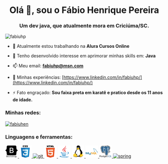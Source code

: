 <h1 align="center">Olá 👋, sou o Fábio Henrique Pereira</h1>
<h3 align="center">Um dev java, que atualmente mora em Criciúma/SC.</h3>

<p align="left"> <img src="https://komarev.com/ghpvc/?username=fabiuhp&label=Profile%20views&color=0e75b6&style=flat" alt="fabiuhp" /> </p>

- 🔭 Atualmente estou trabalhando na **Alura Cursos Online**

- 👯 Tenho desenvolvido interesse em aprimorar minhas skills em: **Java**

- 📫 Meu email: **fabiuhp@msn.com**

- 📄 Minhas experiências: [https://www.linkedin.com/in/fabiuhp/](https://www.linkedin.com/in/fabiuhp/)

- ⚡ Fato engraçado: **Sou faixa preta em karatê e pratico desde os 11 anos de idade.**

<h3 align="left">Minhas redes:</h3>
<p align="left">
<a href="https://twitter.com/fabiuhen" target="blank"><img align="center" src="https://raw.githubusercontent.com/rahuldkjain/github-profile-readme-generator/master/src/images/icons/Social/twitter.svg" alt="fabiuhen" height="30" width="40" /></a>
</p>

<h3 align="left">Linguagens e ferramentas:</h3>
<p align="left"> <a href="https://getbootstrap.com" target="_blank" rel="noreferrer"> <img src="https://raw.githubusercontent.com/devicons/devicon/master/icons/bootstrap/bootstrap-plain-wordmark.svg" alt="bootstrap" width="40" height="40"/> </a> <a href="https://www.w3schools.com/css/" target="_blank" rel="noreferrer"> <img src="https://raw.githubusercontent.com/devicons/devicon/master/icons/css3/css3-original-wordmark.svg" alt="css3" width="40" height="40"/> </a> <a href="https://git-scm.com/" target="_blank" rel="noreferrer"> <img src="https://www.vectorlogo.zone/logos/git-scm/git-scm-icon.svg" alt="git" width="40" height="40"/> </a> <a href="https://www.w3.org/html/" target="_blank" rel="noreferrer"> <img src="https://raw.githubusercontent.com/devicons/devicon/master/icons/html5/html5-original-wordmark.svg" alt="html5" width="40" height="40"/> </a> <a href="https://www.java.com" target="_blank" rel="noreferrer"> <img src="https://raw.githubusercontent.com/devicons/devicon/master/icons/java/java-original.svg" alt="java" width="40" height="40"/> </a> <a href="https://www.linux.org/" target="_blank" rel="noreferrer"> <img src="https://raw.githubusercontent.com/devicons/devicon/master/icons/linux/linux-original.svg" alt="linux" width="40" height="40"/> </a> <a href="https://www.mysql.com/" target="_blank" rel="noreferrer"> <img src="https://raw.githubusercontent.com/devicons/devicon/master/icons/mysql/mysql-original-wordmark.svg" alt="mysql" width="40" height="40"/> </a> <a href="https://www.postgresql.org" target="_blank" rel="noreferrer"> <img src="https://raw.githubusercontent.com/devicons/devicon/master/icons/postgresql/postgresql-original-wordmark.svg" alt="postgresql" width="40" height="40"/> </a> <a href="https://spring.io/" target="_blank" rel="noreferrer"> <img src="https://www.vectorlogo.zone/logos/springio/springio-icon.svg" alt="spring" width="40" height="40"/> </a> </p>

